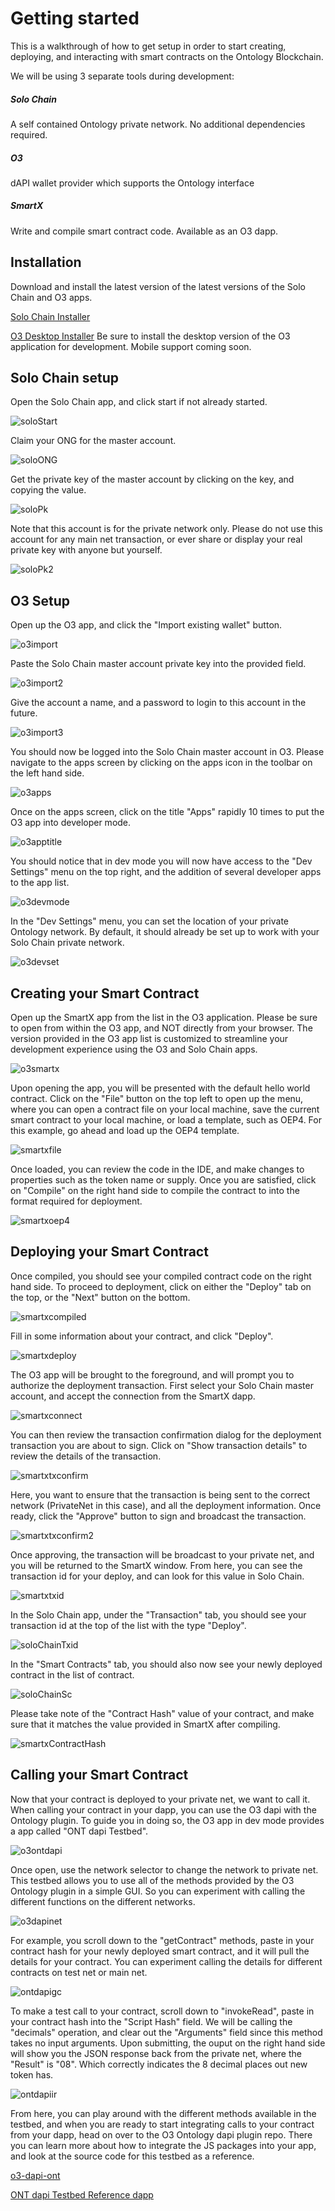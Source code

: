 # Getting started
This is a walkthrough of how to get setup in order to start creating, deploying, and interacting with smart contracts on the Ontology Blockchain.

We will be using 3 separate tools during development:

##### Solo Chain
A self contained Ontology private network. No additional dependencies required.

##### O3
dAPI wallet provider which supports the Ontology interface

##### SmartX
Write and compile smart contract code. Available as an O3 dapp.

## Installation
Download and install the latest version of the latest versions of the Solo Chain and O3 apps.

[Solo Chain Installer](https://github.com/punicasuite/solo-chain/releases)

[O3 Desktop Installer](https://o3.network/)
Be sure to install the desktop version of the O3 application for development. Mobile support coming soon.

## Solo Chain setup

Open the Solo Chain app, and click start if not already started.

![soloStart](./assets/soloStart.png)

Claim your ONG for the master account.

![soloONG](./assets/soloOng.png)

Get the private key of the master account by clicking on the key, and copying the value.

![soloPk](./assets/soloPk.png)

Note that this account is for the private network only. Please do not use this account for any main net transaction, or ever share or display your real private key with anyone but yourself.

![soloPk2](./assets/soloPk2.png)


## O3 Setup

Open up the O3 app, and click the "Import existing wallet" button.

![o3import](./assets/o3Import.png)

Paste the Solo Chain master account private key into the provided field.

![o3import2](./assets/o3Import2.png)

Give the account a name, and a password to login to this account in the future.

![o3import3](./assets/o3Import3.png)

You should now be logged into the Solo Chain master account in O3. Please navigate to the apps screen by clicking on the apps icon in the toolbar on the left hand side.

![o3apps](./assets/o3Apps.png)

Once on the apps screen, click on the title "Apps" rapidly 10 times to put the O3 app into developer mode.

![o3apptitle](./assets/o3AppTitle.png)

You should notice that in dev mode you will now have access to the "Dev Settings" menu on the top right, and the addition of several developer apps to the app list.

![o3devmode](./assets/o3DevMode.png)

In the "Dev Settings" menu, you can set the location of your private Ontology network. By default, it should already be set up to work with your Solo Chain private network.

![o3devset](./assets/o3DevSet.png)

## Creating your Smart Contract

Open up the SmartX app from the list in the O3 application. Please be sure to open from within the O3 app, and NOT directly from your browser. The version provided in the O3 app list is customized to streamline your development experience using the O3 and Solo Chain apps.

![o3smartx](./assets/o3smartx.png)

Upon opening the app, you will be presented with the default hello world contract. Click on the "File" button on the top left to open up the menu, where you can open a contract file on your local machine, save the current smart contract to your local machine, or load a template, such as OEP4. For this example, go ahead and load up the OEP4 template.

![smartxfile](./assets/smartxfile.png)

Once loaded, you can review the code in the IDE, and make changes to properties such as the token name or supply. Once you are satisfied, click on "Compile" on the right hand side to compile the contract to into the format required for deployment.

![smartxoep4](./assets/smartxoep4.png)

## Deploying your Smart Contract

Once compiled, you should see your compiled contract code on the right hand side. To proceed to deployment, click on either the "Deploy" tab on the top, or the "Next" button on the bottom.

![smartxcompiled](./assets/smartxcompiled.png)

Fill in some information about your contract, and click "Deploy".

![smartxdeploy](./assets/smartxdeploy.png)

The O3 app will be brought to the foreground, and will prompt you to authorize the deployment transaction. First select your Solo Chain master account, and accept the connection from the SmartX dapp.

![smartxconnect](./assets/smartxconnect.png)

You can then review the transaction confirmation dialog for the deployment transaction you are about to sign. Click on "Show transaction details" to review the details of the transaction.

![smartxtxconfirm](./assets/smartxtxconfirm.png)

Here, you want to ensure that the transaction is being sent to the correct network (PrivateNet in this case), and all the deployment information. Once ready, click the "Approve" button to sign and broadcast the transaction.

![smartxtxconfirm2](./assets/smartxtxconfirm2.png)

Once approving, the transaction will be broadcast to your private net, and you will be returned to the SmartX window. From here, you can see the transaction id for your deploy, and can look for this value in Solo Chain.

![smartxtxid](./assets/smartxtxid.png)

In the Solo Chain app, under the "Transaction" tab, you should see your transaction id at the top of the list with the type "Deploy".

![soloChainTxid](./assets/soloChainTxid.png)

In the "Smart Contracts" tab, you should also now see your newly deployed contract in the list of contract.

![soloChainSc](./assets/soloChainSc.png)

Please take note of the "Contract Hash" value of your contract, and make sure that it matches the value provided in SmartX after compiling.

![smartxContractHash](./assets/smartxContractHash.png)

## Calling your Smart Contract

Now that your contract is deployed to your private net, we want to call it. When calling your contract in your dapp, you can use the O3 dapi with the Ontology plugin. To guide you in doing so, the O3 app in dev mode provides a app called "ONT dapi Testbed".

![o3ontdapi](./assets/o3ontdapi.png)

Once open, use the network selector to change the network to private net. This testbed allows you to use all of the methods provided by the O3 Ontology plugin in a simple GUI. So you can experiment with calling the different functions on the different networks.

![o3dapinet](./assets/o3dapinet.png)

For example, you scroll down to the "getContract" methods, paste in your contract hash for your newly deployed smart contract, and it will pull the details for your contract. You can experiment calling the details for different contracts on test net or main net.

![ontdapigc](./assets/ontdapigc.png)

To make a test call to your contract, scroll down to "invokeRead", paste in your contract hash into the "Script Hash" field. We will be calling the "decimals" operation, and clear out the "Arguments" field since this method takes no input arguments. Upon submitting, the ouput on the right hand side will show you the JSON response back from the private net, where the "Result" is "08". Which correctly indicates the 8 decimal places out new token has.

![ontdapiir](./assets/ontdapiir.png)

From here, you can play around with the different methods available in the testbed, and when you are ready to start integrating calls to your contract from your dapp, head on over to the O3 Ontology dapi plugin repo. There you can learn more about how to integrate the JS packages into your app, and look at the source code for this testbed as a reference.

[o3-dapi-ont](https://github.com/O3Labs/o3-dapi/tree/ont-docs/packages/ont)

[ONT dapi Testbed Reference dapp](https://github.com/O3Labs/o3-dapi/tree/ont-docs/packages/ont/test/base)
